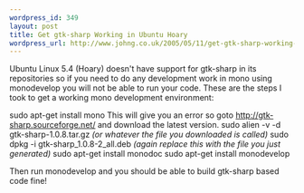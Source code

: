 ```yaml
--- 
wordpress_id: 349
layout: post
title: Get gtk-sharp Working in Ubuntu Hoary
wordpress_url: http://www.johng.co.uk/2005/05/11/get-gtk-sharp-working-in-ubuntu-hoary/
---
```

Ubuntu Linux 5.4 (Hoary) doesn't have support for gtk-sharp in its repositories so if you need to do any development work in mono using monodevelop you will not be able to run your code. These are the steps I took to get a working mono development environment:

sudo apt-get install mono
This will give you an error so goto <a href="http://gtk-sharp.sourceforge.net/" target="_self">http://gtk-sharp.sourceforge.net/</a> and download the latest version.
sudo alien -v -d gtk-sharp-1.0.8.tar.gz <em>(or whatever the file you downloaded is called)</em>
sudo dpkg -i gtk-sharp_1.0.8-2_all.deb <em>(again replace this with the file you just generated)</em>
sudo apt-get install monodoc
sudo apt-get install monodevelop

Then run monodevelop and you should be able to build gtk-sharp based code fine!
